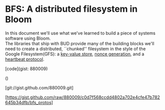 # BFS: A distributed filesystem in Bloom

In this document we'll use what we've learned to build a piece of systems software using Bloom.  
The libraries that ship with BUD provide many of the building blocks we'll need to create a distributed,
``chunked'' filesystem in the style of the Google Filesystem(GFS):
a [key-value store](https://github.com/bloom-lang/bud-sandbox/blob/master/kvs/kvs.rb), [nonce generation](https://github.com/bloom-lang/bud-sandbox/blob/master/ordering/nonce.rb), and a [heartbeat protocol](https://github.com/bloom-lang/bud-sandbox/blob/master/heartbeat/heartbeat.rb).

[code](gist: 880009)

<script src="https://gist.github.com/880009.js"> </script>

(<script src="https://gist.github.com/880009.js"> </script>)

[git://gist.github.com/880009.git]

[https://gist.github.com/raw/880009/c0d7f568ccdd4802a702e4cfe47b782645b34dfb/bfs_protos]